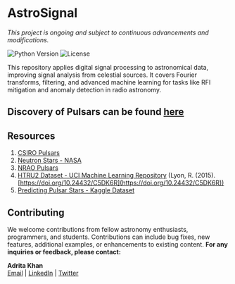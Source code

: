 # AstroSignal
*This project is ongoing and subject to continuous advancements and modifications.*

![Python Version](https://img.shields.io/badge/python-3.8%2B-blue.svg) ![License](https://img.shields.io/badge/license-MIT-blue.svg)  

This repository applies digital signal processing to astronomical data, improving signal analysis from celestial sources. It covers Fourier transforms, filtering, and advanced machine learning for tasks like RFI mitigation and anomaly detection in radio astronomy.


## Discovery of Pulsars can be found [here](Discovery_of_Pulsars.md)


## Resources

1. [CSIRO Pulsars](https://www.atnf.csiro.au/outreach/education/everyone/pulsars/index.html)
2. [Neutron Stars - NASA](https://imagine.gsfc.nasa.gov/science/objects/neutron_stars1.html#:~:text=Most%20neutron%20stars%20are%20observed,along%20the%20two%20magnetic%20poles)
3. [NRAO Pulsars](https://public.nrao.edu/radio-astronomy/pulsars/)
4. [HTRU2 Dataset - UCI Machine Learning Repository](https://archive.ics.uci.edu/dataset/372/htru2) (Lyon, R. (2015). [https://doi.org/10.24432/C5DK6R](https://doi.org/10.24432/C5DK6R))
5. [Predicting Pulsar Stars - Kaggle Dataset](https://www.kaggle.com/datasets/colearninglounge/predicting-pulsar-starintermediate/data)




## Contributing

We welcome contributions from fellow astronomy enthusiasts, programmers, and students. Contributions can include bug fixes, new features, additional examples, or enhancements to existing content.
**For any inquiries or feedback, please contact:**

**Adrita Khan**  
[Email](mailto:adrita.khan.official@gmail.com) | [LinkedIn](https://www.linkedin.com/in/adrita-khan) | [Twitter](https://x.com/Adrita_)

